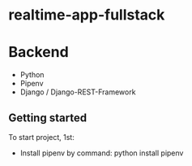 # realtime-app-fullstack

# Backend

- Python
- Pipenv
- Django / Django-REST-Framework

## Getting started

To start project, 1st:

- Install pipenv by command: python install pipenv
